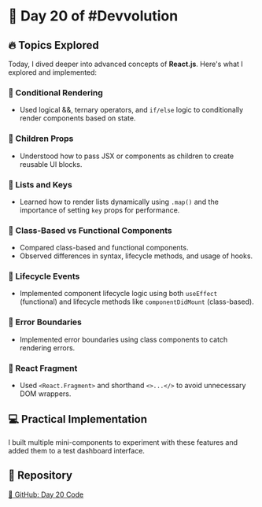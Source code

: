 # 📅 Day 20 of #Devvolution

## 🔥 Topics Explored
Today, I dived deeper into advanced concepts of **React.js**. Here's what I explored and implemented:

### 🔸 Conditional Rendering
- Used logical &&, ternary operators, and `if/else` logic to conditionally render components based on state.

### 🔸 Children Props
- Understood how to pass JSX or components as children to create reusable UI blocks.

### 🔸 Lists and Keys
- Learned how to render lists dynamically using `.map()` and the importance of setting `key` props for performance.

### 🔸 Class-Based vs Functional Components
- Compared class-based and functional components.
- Observed differences in syntax, lifecycle methods, and usage of hooks.

### 🔸 Lifecycle Events
- Implemented component lifecycle logic using both `useEffect` (functional) and lifecycle methods like `componentDidMount` (class-based).

### 🔸 Error Boundaries
- Implemented error boundaries using class components to catch rendering errors.

### 🔸 React Fragment
- Used `<React.Fragment>` and shorthand `<>...</>` to avoid unnecessary DOM wrappers.

## 💻 Practical Implementation
I built multiple mini-components to experiment with these features and added them to a test dashboard interface.

## 📎 Repository
[🔗 GitHub: Day 20 Code](https://github.com/Shrey-Vats/web-development/tree/main/day20)
